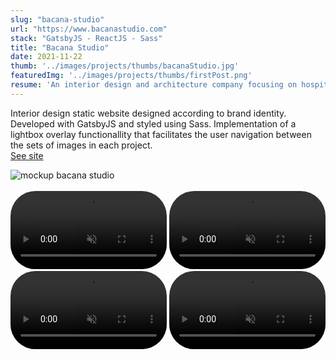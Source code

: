 ```yaml
---
slug: "bacana-studio"
url: "https://www.bacanastudio.com"
stack: "GatsbyJS - ReactJS - Sass"
title: "Bacana Studio"
date: 2021-11-22
thumb: '../images/projects/thumbs/bacanaStudio.jpg'
featuredImg: '../images/projects/thumbs/firstPost.png'
resume: 'An interior design and architecture company focusing on hospitality, workplaces and residential projects around the world. Listening to their clients and understanding their needs, the environment and the communities behind every project is what drives their creativity while strategically developing individual concepts around business models.'
---
```

<article>
<p>Interior design static website designed according to brand identity. Developed with GatsbyJS and styled using Sass. Implementation of a lightbox overlay functionallity that facilitates the user navigation between the sets of images in each project. 
<br/>
<a rel="noreferrer" target="_blank" href='https://www.bacanastudio.com'>
  See site
</a>
</p>
<img src="https://firebasestorage.googleapis.com/v0/b/portfolio-d5c1c.appspot.com/o/bacana%2Fmockup-bacana.png?alt=media&token=0256941b-ae42-4962-aa4a-afd37586b669" alt="mockup bacana studio" />
</article>
<br/>
<section>
<video
        style='border-radius:40px'
        width="250"
        autoplay="autoplay"
        loop=true
        playsInline
        muted
      >
          <source
            src="https://firebasestorage.googleapis.com/v0/b/portfolio-d5c1c.appspot.com/o/bacana%2Fb1.mp4?alt=media&token=5229ddc4-5218-4e54-969d-9b21dd637537"
            type="video/mp4"
          />
</video>
<video
        style='border-radius:40px'
        width="250"
        autoplay="autoplay"
        loop=true
        playsInline
        muted
      >
          <source
            src="https://firebasestorage.googleapis.com/v0/b/portfolio-d5c1c.appspot.com/o/bacana%2Fb2.mp4?alt=media&token=fcaeaa24-611d-4c0c-9d2a-bd0b8ecf7755"
            type="video/mp4"
          />
</video>
<video
        style='border-radius:40px'
        width="250"
        autoplay="autoplay"
        loop=true
        playsInline
        muted
      >
          <source
            src="https://firebasestorage.googleapis.com/v0/b/portfolio-d5c1c.appspot.com/o/bacana%2Fb3.mp4?alt=media&token=8d9bc87e-54c9-4c22-95a8-40f789b954c5"
            type="video/mp4"
          />
</video>
<video
        style='border-radius:40px'
        width="250"
        autoplay="autoplay"
        loop=true
        playsInline
        muted
      >
          <source
            src="https://firebasestorage.googleapis.com/v0/b/portfolio-d5c1c.appspot.com/o/bacana%2Fb4.mp4?alt=media&token=9703e265-2b9c-4f3f-a40d-dc25c1265662"
            type="video/mp4"
          />
</video>
</section>